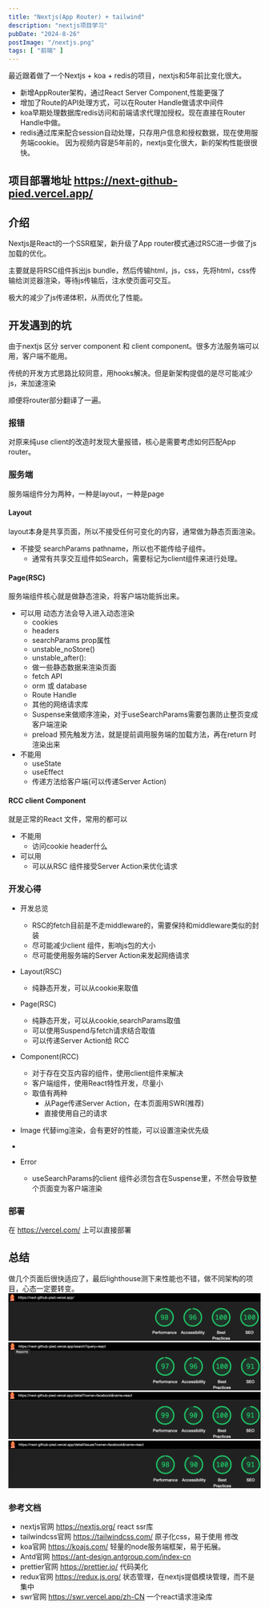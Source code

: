 ```yaml
---
title: "Nextjs(App Router) + tailwind"
description: "nextjs项目学习"
pubDate: "2024-8-26"
postImage: "/nextjs.png"
tags: [ "前端" ]
---
```


最近跟着做了一个Nextjs + koa + redis的项目，nextjs和5年前比变化很大。

- 新增AppRouter架构，通过React Server Component,性能更强了
- 增加了Route的API处理方式，可以在Router Handle做请求中间件
- koa早期处理数据库redis访问和前端请求代理加授权。现在直接在Router Handle中做。
- redis通过库来配合session自动处理，只存用户信息和授权数据，现在使用服务端cookie。
  因为视频内容是5年前的，nextjs变化很大，新的架构性能很很快。

## 项目部署地址 https://next-github-pied.vercel.app/  

## 介绍

Nextjs是React的一个SSR框架，新升级了App router模式通过RSC进一步做了js加载的优化。

主要就是将RSC组件拆出js bundle，然后传输html，js，css，先将html，css传输给浏览器渲染，等待js传输后，注水使页面可交互。

极大的减少了js传递体积，从而优化了性能。


## 开发遇到的坑

由于nextjs 区分 server component 和 client component。很多方法服务端可以用，客户端不能用。

传统的开发方式思路比较同意，用hooks解决。但是新架构提倡的是尽可能减少js，来加速渲染

顺便将router部分翻译了一遍。

### 报错
对原来纯use client的改造时发现大量报错，核心是需要考虑如何匹配App router。

### 服务端

服务端组件分为两种，一种是layout，一种是page

#### Layout
layout本身是共享页面，所以不接受任何可变化的内容，通常做为静态页面渲染。
- 不接受 searchParams pathname，所以也不能传给子组件。
  - 通常有共享交互组件如Search，需要标记为client组件来进行处理。
#### Page(RSC)
服务端组件核心就是做静态渲染，将客户端功能拆出来。

- 可以用 动态方法会导入进入动态渲染
    - cookies
    - headers
    - searchParams prop属性
    - unstable_noStore()
    - unstable_after():
    - 做一些静态数据来渲染页面
    - fetch API
    - orm 或 database
    - Route Handle
    - 其他的网络请求库
    - Suspense来做顺序渲染，对于useSearchParams需要包裹防止整页变成客户端渲染
    - preload 预先触发方法，就是提前调用服务端的加载方法，再在return 时渲染出来
- 不能用
    - useState
    - useEffect
    - 传递方法给客户端(可以传递Server Action)

#### RCC client Component
就是正常的React 文件，常用的都可以
- 不能用
  - 访问cookie header什么
- 可以用
  - 可以从RSC 组件接受Server Action来优化请求

### 开发心得
- 开发总览
  - RSC的fetch目前是不走middleware的，需要保持和middleware类似的封装
  - 尽可能减少client 组件，影响js包的大小
  - 尽可能使用服务端的Server Action来发起网络请求

- Layout(RSC)
  - 纯静态开发，可以从cookie来取值
- Page(RSC)
  - 纯静态开发，可以从cookie,searchParams取值
  - 可以使用Suspend与fetch请求结合取值
  - 可以传递Server Action给 RCC
- Component(RCC)
  - 对于存在交互内容的组件，使用client组件来解决
  - 客户端组件，使用React特性开发，尽量小
  - 取值有两种
    - 从Page传递Server Action，在本页面用SWR(推荐)
    - 直接使用自己的请求

- Image 代替img渲染，会有更好的性能，可以设置渲染优先级
- 
- Error
  - useSearchParams的client 组件必须包含在Suspense里，不然会导致整个页面变为客户端渲染

### 部署

在 https://vercel.com/ 上可以直接部署

## 总结
做几个页面后很快适应了，最后lighthouse测下来性能也不错，做不同架构的项目，心态一定要转变。
<img src="https://raw.githubusercontent.com/swliu920322/next-github/master/docs/img/index.png">
<img src="https://raw.githubusercontent.com/swliu920322/next-github/master/docs/img/query.png">
<img src="https://raw.githubusercontent.com/swliu920322/next-github/master/docs/img/detail.png">
<img src="https://raw.githubusercontent.com/swliu920322/next-github/master/docs/img/issue.png">

### 参考文档
- nextjs官网 https://nextjs.org/ react ssr库
- tailwindcss官网 https://tailwindcss.com/ 原子化css，易于使用 修改
- koa官网 https://koajs.com/ 轻量的node服务端框架，易于拓展。
- Antd官网 https://ant-design.antgroup.com/index-cn
- prettier官网 https://prettier.io/ 代码美化
- redux官网 https://redux.js.org/ 状态管理，在nextjs提倡模块管理，而不是集中
- swr官网 https://swr.vercel.app/zh-CN 一个react请求渲染库